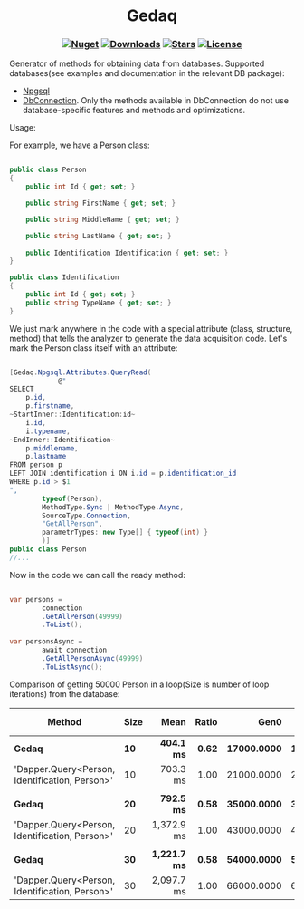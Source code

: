 <h1 align="center">
  <a>Gedaq</a>
</h1>

<h3 align="center">

  [![Nuget](https://img.shields.io/nuget/v/Gedaq?logo=Gedaq)](https://www.nuget.org/packages/Gedaq/)
  [![Downloads](https://img.shields.io/nuget/dt/Gedaq.svg)](https://www.nuget.org/packages/Gedaq/)
  [![Stars](https://img.shields.io/github/stars/SoftStoneDevelop/Gedaq?color=brightgreen)](https://github.com/SoftStoneDevelop/Gedaq/stargazers)
  [![License](https://img.shields.io/badge/license-MIT-blue.svg)](LICENSE)

</h3>

Generator of methods for obtaining data from databases.
Supported databases(see examples and documentation in the relevant DB package):<br>
- [Npgsql](https://github.com/SoftStoneDevelop/Gedaq.Npgsql)<br>
- [DbConnection](). Only the methods available in DbConnection do not use database-specific features and methods and optimizations.

Usage:

For example, we have a Person class:
```C#

public class Person
{
    public int Id { get; set; }

    public string FirstName { get; set; }

    public string MiddleName { get; set; }

    public string LastName { get; set; }
    
    public Identification Identification { get; set; }
}

public class Identification
{
    public int Id { get; set; }
    public string TypeName { get; set; }
}

```
We just mark anywhere in the code with a special attribute (class, structure, method) that tells the analyzer to generate the data acquisition code.
Let's mark the Person class itself with an attribute:

```C#

[Gedaq.Npgsql.Attributes.QueryRead(
            @"
SELECT 
    p.id,
    p.firstname,
~StartInner::Identification:id~
    i.id,
    i.typename,
~EndInner::Identification~
    p.middlename,
    p.lastname
FROM person p
LEFT JOIN identification i ON i.id = p.identification_id
WHERE p.id > $1
",
        typeof(Person),
        MethodType.Sync | MethodType.Async,
        SourceType.Connection,
        "GetAllPerson",
        parametrTypes: new Type[] { typeof(int) }
        )]
public class Person
//...

```

Now in the code we can call the ready method:
```C#

var persons = 
        connection
        .GetAllPerson(49999)
        .ToList();
        
var personsAsync = 
        await connection
        .GetAllPersonAsync(49999)
        .ToListAsync();

```

Comparison of getting 50000 Person in a loop(Size is number of loop iterations) from the database:


|                                         Method | Size |       Mean | Ratio |       Gen0 |       Gen1 |       Gen2 | Allocated | Alloc Ratio |
|----------------------------------------------- |----- |-----------:|------:|-----------:|-----------:|-----------:|----------:|------------:|
|                                          **Gedaq** |   **10** |   **404.1 ms** |  **0.62** | **17000.0000** | **16000.0000** |  **6000.0000** | **119.12 MB** |        **0.83** |
| &#39;Dapper.Query&lt;Person, Identification, Person&gt;&#39; |   10 |   703.3 ms |  1.00 | 21000.0000 | 20000.0000 |  7000.0000 | 143.93 MB |        1.00 |
|                                                |      |            |       |            |            |            |           |             |
|                                          **Gedaq** |   **20** |   **792.5 ms** |  **0.58** | **35000.0000** | **34000.0000** | **13000.0000** | **238.25 MB** |        **0.83** |
| &#39;Dapper.Query&lt;Person, Identification, Person&gt;&#39; |   20 | 1,372.9 ms |  1.00 | 43000.0000 | 42000.0000 | 16000.0000 | 287.85 MB |        1.00 |
|                                                |      |            |       |            |            |            |           |             |
|                                          **Gedaq** |   **30** | **1,221.7 ms** |  **0.58** | **54000.0000** | **53000.0000** | **20000.0000** | **357.36 MB** |        **0.83** |
| &#39;Dapper.Query&lt;Person, Identification, Person&gt;&#39; |   30 | 2,097.7 ms |  1.00 | 66000.0000 | 65000.0000 | 24000.0000 | 431.78 MB |        1.00 |
